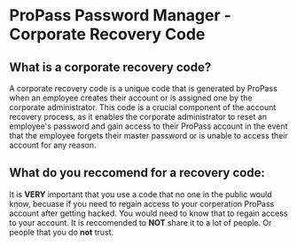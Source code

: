 # ProPass Password Manager - Corporate Recovery Code

## What is a corporate recovery code?

A corporate recovery code is a unique code that is generated by ProPass when an employee creates their account or is assigned one by the corporate administrator. This code is a crucial component of the account recovery process, as it enables the corporate administrator to reset an employee's password and gain access to their ProPass account in the event that the employee forgets their master password or is unable to access their account for any reason.

## What do you reccomend for a recovery code:

It is **VERY** important that you use a code that no one in the public would know, becuase if you need to regain access to your corperation ProPass account after getting hacked. You would need to know that to regain access to your account. It is reccomended to **NOT** share it to a lot of people. Or people that you do **not** trust.
